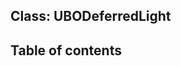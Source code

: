 
## Class: UBODeferredLight





<div class="table-of-content">
<h2>Table of contents</h2>

</div>




